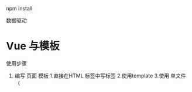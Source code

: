 npm install 

数据驱动

# Vue 与模板
使用步骤
1. 编写 页面 模板
    1.直接在HTML 标签中写标签
    2.使用template
    3.使用 单文件（<template/>）
2. 创建 Vue 的实例
    1.在vue的构造函数中提供：data，methods，computed，watcher，props，...
3. 将vue挂载到 页面中（mount）

# 数据驱动模型
Vue 的执行流程
1. 获得模板：模板中有“要渲染的位置”。
2. 利用 Vue 构造函数中所提供的数据来“渲染”，得到可以在页面中显示的“标签了”。
3. 将标签替换页面中原来有坑的标签。

Vue 利用我们提供的数据和页面中模板生成了一个新的 HTML 标签（node元素），替换到了页面中放置模板的位置。

# 简单的模板渲染

# 虚拟 DOM 

1. 怎么将真正得 DOM 转换为虚拟DOM
2. 怎么将虚拟DOM转换为真正的DOM

思路与深拷贝类似。

# 函数柯里化
参考资料：
- [函数式编程](https://llh911001.gitbook.io/mostly-adequate-guide-chinese/)
- [维基百科](https://zh.wikipedia.org/wiki/Wikipedia:%E9%A6%96%E9%A1%B5)

概念：
1. 柯里化:一个函数原本有多个参数，只传入 **一个参数** ，函数内返回一个新函数由新函数接收需要的参数来运行得到结果。
2. 偏函数:一个函数原本有多个参数，只传入 **一部分参数** ，函数内返回一个新函数由新函数接收需要的参数来运行得到结果。
3. 高阶函数:一个函数**参数是一个函数**，该函数对参数这个函数进行了加工，得到一个函数，这个加工用的函数就是高阶函数。

为什么要使用柯里化？为了提升性能，使用柯里化可以缓存一部分能力。
使用两个案例说明：
1. 判断元素。
2. 虚拟 DOM 的 render 方法。

1. 判断元素：
Vue 本质上是使用 HTML 的字符中作为模板的，将字符串的模板转换为 AST（抽象语法树），再转换为 VNode。
- 模板 -> AST 
- AST -> VNode
- VNode -> DOM
提示：最消耗性能的是字符串解析( 模板 -> AST ) 

例子：let s = ' 1 + 2 * ( 3 + 4 ) '
写一个程序，解析这个表达式，得到结果（一般化）
一般会将这个表达式转成 "波兰式" 表达式，然后使用栈结构来运算。

在Vue 中每一个标签可以是真正的 HTML 标签，也可以是自定义组件，如何区分???
在Vue 源码中其实将所有可以用的 HTML 标签已经存了起来。

假设这里是考虑几个标签：
```js
let tagList = 'div,p,img,ul,li'.split(',');
```

需要一个函数，判断一个标签名是否为内置的标签。
```js
function isHTMLTag(tagName){ 
    tagName = tagName.toLowerCase(); // 全部转成小写的。
    if(tagList.indexOf(tagName) > -1 ) return true;
    return false;
}
```

2. 虚拟 DOM render 方法
思考:vue 项目 **模板转换为抽象语法树** 需要执行几次???

- 页面一开始加载需要渲染
- 每一个属性(响应式)数据在发生变化的时候要渲染
- watch,computed 等等

day1的代码，每次需要渲染的时候，模板就会被解析一次（注意，这里我们简化了解析方法）
render 的作用是将虚拟DOM转换为真正的DOM加到页面中
- 虚拟DOM可以降级理解为AST。
- 一个项目在运行的时候模板没变，就是表示 AST 是不会变得

我们可以将代码进行优化，将虚拟DOM缓存起来，生成一个函数，函数只需要传入数据就可以得到真正得 DOM 。


# 问题
- 关于 mountComponent 这个函数里面的
- call
makeMap(['div','p']) 需要遍历这个数据 生成 键值对

```js
let set={
    div:true,
    p:true,
}
set['div'] // true
set['Navigator'] // undefind -> false
```
但是如果是使用的函数，每次都需要判断是不是数组中的

# 响应式原理

- 在我们在使用 Vue 的时候，赋值属性获得属性都是直接使用的Vue实例
- 我们在设置属性值的时候，页面的数据需要跟新。

```js
Object.defineProperty(对象,'设计什么属性名',{
configurable:'当且仅当该属性的 configurable 键值为 true 时，该属性的描述符才能够被改变，同时该属性也能从对应的对象上被删除。默认为 false。',
enumerable:'当且仅当该属性的 enumerable 键值为 true 时，该属性才会出现在对象的枚举属性中。默认为 false。',

// 数据描述符还具有以下可选键值：
value:'该属性对应的值。可以是任何有效的 JavaScript 值（数值，对象，函数等）。默认为 undefined。',
writable:'当且仅当该属性的 writable 键值为 true 时，属性的值，也就是上面的 value，才能被赋值运算符改变。默认为 false。',

//存取描述符还具有以下可选键值：
get:'属性的 getter 函数，如果没有 getter，则为 undefined。当访问该属性时，会调用此函数。执行时不传入任何参数，但是会传入 this 对象（由于继承关系，这里的this并不一定是定义该属性的对象）。该函数的返回值会被用作属性的值。默认为 undefined。',
set:'属性的 setter 函数，如果没有 setter，则为 undefined。当属性值被修改时，会调用此函数。该方法接受一个参数（也就是被赋予的新值），会传入赋值时的 this 对象。默认为 undefined。'
})
```

```js
  let o = {
            name: "jim",
            age: 19,
            gender: "men"
        }
        // 简化响应式
        function defineReactive(target, key, value, enumerable) {
            // 函数内部就是一个局部作用域，这个 value 就只在函数内部使用的变量（闭包） 
            Object.defineProperty(target, key, {
                configurable: true,
                enumerable: !!enumerable,
                get() {
                    console.log(`读取 o 的${key}属性`)
                    return value;
                },
                set(newValue) {
                    console.log(`设置了 o 的${key}属性为${newValue}`)
                    value = newValue;
                }
            })
        }
        // 将对象转换成响应式的
        let keys = Object.keys(o);
        for (let i = 0; i < keys.length; i++) {
            defineReactive(o, keys[i], o[keys[i]], true);
        }
```

**实际开发中对象一般是有多级**

```js
let o ={
    list:[{},...],
    obj:{item...},
}

```
对象可以递归处理，但是数组我们也需要处理比图push进了一个item这个新来的就为被响应式处理。

- push
- pop
- shift
- unshift
- reverse
- sort
- splice

1. 在改变数组的数据的时候，要发出通知
    - vue 2 中的缺陷，数组发生变化，设置length（如：arr.length = 0 ） 没法通知（Vue 3 中使用 Proxy 语法 ES6 的语法解决了这个问题）
2. 加入新的元素应该具备响应式。

注意点：如果一个函数已经定义了，但是我们需要扩展其功能，我们一般的处理方法：
1. 使用一个临时的函数名存储函数
2. 重新定义原来的函数
3. 定义扩展的功能
4. 调用临时的那个函数


扩展数组的方法 push 和 pop 怎么处理？？

- 直接修改 prototype **不行**。
- 修改要进行响应式化的数组原型(__proto__)

现在有个问题：对象已经是改成响应式的了，但是直接给对象赋值为另一个对象，那么就不是响应式的了。

# 发布订阅模式

- 解决重新赋值数据就不再是响应式的问题。
- 代理方法 (app.name,app._data.name)
- 事件模型 (node:event 模块)
- vue 中 Observer 与 watcher 和 Dep

代理方法，就是要将 app._data 中的成员 给映射到app上

由于需要在更新数据的时候，更新页面的内容
所以 app._data 访问的成员 与 app 访问的成员应该是同一成员。

由于 app._data 已经是响应式的对象了，所以只需要让app访问的成员去访问 app._data 的对应成员就可以了。

列如：
```js
app.name 转换为 app._data.name
app.xxx 转换为 app._data.xxx
```

引入了一个函数 proxy(target,src,prop),将 target 的操作 映射到 src.prop 上这里是因为当时没有 `Proxy` 语法 (ES6)

之前处理的 reactive 方法已经不行了，我们需要一个新的方法。

提供一个 Observer 方法（Vue 中就有这个方法，观察者。），在方法中对属性进行处理
可以将这个方法封装到 initData 方法中。



## 解释 proxy

```js
app._data.name
// vue 设计，不希望访问 _ 开头的数据
// vue 中的潜在规则：
// - _ 开头的的数据是私有数据
// - $ 开头的是只读数据
app.name
// 将 对 _data.xxx 的访问交给了实例
// 重点：访问 app 的 xxx 就是在访问 app._data.xxx
Object.defineProperty(o2,'name',{
    get(){
        return o1.name;
    }
})

```

# 发布订阅模式

目标：解耦，让各个模块之间没有紧密的联系。
现在的处理方法是：属性在更新的时候调用 [mountComponent] 方法。
问题：mountComponet 更新的是什么？？？ (现在) 全部的页面 -> 当前虚拟 DOM 对应的页面 DOM 。
在 Vue 中，整个的更新是按照组件为单位进行 **判断**,已节点为单位进行更新。

- 如果代码中没有自定义组件，那么在比较算法的时候，我们会将全部的模板对应的虚拟 DOM 进行比较。
- 如果代码中含有自定义的组件，那么在比较算法的时候，就会判断更新的是哪一些组件中的属性，只会判断更新数据的组件，其它组件不会更新。

复杂的页面是由很多组件构成的，每一个属性要跟新的时候都要调用更新的方法？

**[目标:]如果修改了什么属性，就尽可能只更新这些属性对应的页面 DOM**

'这样就不能将更新代码写死了'
例子：预售可能一个东西没有现货，告诉老板，如果到了就直接通知我。

这里的'老板'就是[发布者]。
订阅什么东西作为中间媒介
要买的'客户'就是[订阅者]。

使用代码的结构来描述：

1. 发布者提供一个账簿（数组）。
2. 订阅者根据需要订阅自己的需要（发布者要记录下来 ‘订阅者’ 订阅了什么东西，在数组中存储起来）。
3. 等待，可以做其它的事情。
4. 当‘货物’来到的时候，老板就查看‘账簿’，挨个通知（遍历数组，取出数组中的元素来使用）。

整个过程我们可以称之为[事件模型]

1. 有一个 evnet 对象
2. on,off,emit 方法

实现事件模型：
1. event 是一个全局对象。
2. evnet.on('事件名称',function)，订阅事件
    2.1 事件可以连续订阅
    2.2 可以移除：event.off()
        2.2.1 移除所有。
        2.2.2 移除某一个类型的事件。
        2.2.3 移除某一个类型的某一个处理函数。
3. 写其它代码。
4. event.emit('事件名称',参数), 先前注册的事件处理函数就会依次调用。

**原因：**
1. 描述发布订阅的模式。
2. 后面会使用到事件。

发布订阅模式（形式不局限于函数，形式可以是对象等）

1. 中的全局的[容器]，用来[**存储**]可以被触发的东西（函数，对象）
2. 需要一个方法，可以往容器中传入东西（函数，对象）
3. 需要一个方法，可以将容器中的东西取出来**使用**(函数调用，对象的方法调用)

Vue 模型

![Vue 模型示意图 text](C:\project\vue源码分析\imgs\Vue 模型示意图.jpg)

页面中的变更（diff）是一组为单位。

- 如果页面中只有一个组件（Vue 实例），不会有性能损失。
- 但是如果中有多个组件（多 watcher 的一种情况），第一次会有多个组件的 watcher 存入到全局的 watcher 中。
    - 如果修改了局部的数据（例如其中一个组件的数据）
    - 表示只会对该组件进行diff算法，也就是说只会重新生成该组件的抽象语法树。
    - 只会访问该组件的 watcher 。
    - 也就是表示再次全局存储的只有该组件的 watcher 。
    - 页面更新的时候也就只需要跟新，数据有改动的那部分。

1. 读取，将watcher存入全局容器时，被称为 **依赖收集**
2. 修改时将全局容器中的 watcher 取出来执行，被称为 **派发更新**


# 改写 observer 函数
缺陷：
- 无法处理数组
- 响应式无法在中间集成对应的 watcher 处理
- 我们实现的 rectify 需要和实例紧紧的绑定在一起，现在我们将其解耦（分开也可以）



# 引入 Watcher 